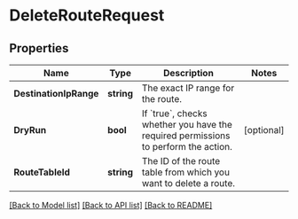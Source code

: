 # DeleteRouteRequest

## Properties

Name | Type | Description | Notes
------------ | ------------- | ------------- | -------------
**DestinationIpRange** | **string** | The exact IP range for the route. | 
**DryRun** | **bool** | If &#x60;true&#x60;, checks whether you have the required permissions to perform the action. | [optional] 
**RouteTableId** | **string** | The ID of the route table from which you want to delete a route. | 

[[Back to Model list]](../README.md#documentation-for-models) [[Back to API list]](../README.md#documentation-for-api-endpoints) [[Back to README]](../README.md)


